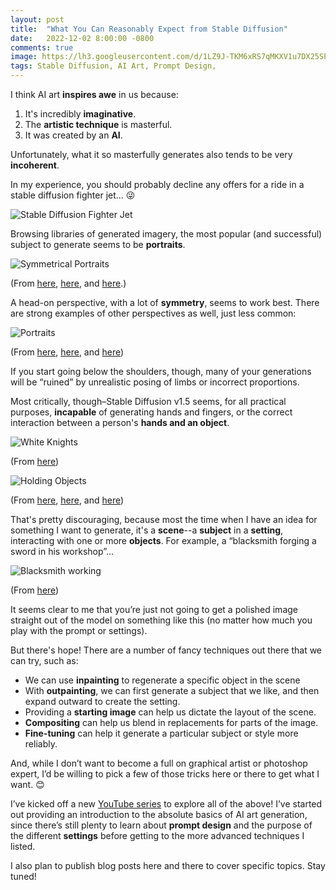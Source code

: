 ```yaml
---
layout: post
title:  "What You Can Reasonably Expect from Stable Diffusion"
date:   2022-12-02 8:00:00 -0800
comments: true
image: https://lh3.googleusercontent.com/d/1LZ9J-TKM6xRS7qMKXV1u7DX25SPkacf1
tags: Stable Diffusion, AI Art, Prompt Design, 
---
```



I think AI art **inspires awe** in us because:



1. It's incredibly **imaginative**.
2. The **artistic technique** is masterful.
3. It was created by an **AI**. 

Unfortunately, what it so masterfully generates also tends to be very **incoherent**.

In my experience, you should probably decline any offers for a ride in a stable diffusion fighter jet... 😜


![Stable Diffusion Fighter Jet](https://lh3.googleusercontent.com/d/1iV3ALD-fHYTVG-1LTLWg-fCDuDH8cOBY)


Browsing libraries of generated imagery, the most popular (and successful) subject to generate seems to be **portraits**.

![Symmetrical Portraits](https://lh3.googleusercontent.com/d/1J4aMHF-879G6-nL4u8645iX8bJPo4yfu)


(From [here](https://lexica.art/prompt/5408d538-1057-4ba0-be08-2b65279e107b), [here](https://lexica.art/prompt/601d3548-5c86-491f-8175-0020edc801b6), and [here](https://lexica.art/prompt/6417498c-787d-4b92-af46-a26df5e541c6).)

A head-on perspective, with a lot of **symmetry**, seems to work best. There are strong examples of other perspectives as well, just less common:

![Portraits](https://lh3.googleusercontent.com/d/1MQgy_xBsqDJtxr0I0IqJ7h-CvgwTuoO0)


(From [here](https://lexica.art/prompt/9e3fe4d4-92ab-4d5f-a076-2c40fd54c80e), [here](https://lexica.art/prompt/29ad931b-78d0-4429-8036-3a987ab49358), and [here](https://lexica.art/prompt/937830f5-19ad-46d0-9592-c885f883bf60))

If you start going below the shoulders, though, many of your generations will be “ruined” by unrealistic posing of limbs or incorrect proportions. 

Most critically, though–Stable Diffusion v1.5 seems, for all practical purposes, **incapable** of generating hands and fingers, or the correct interaction between a person's **hands and an object**. 

![White Knights](https://lh3.googleusercontent.com/d/1LZ9J-TKM6xRS7qMKXV1u7DX25SPkacf1)

(From [here](https://lexica.art/?prompt=a5dec1f5-5fb9-47b0-bdae-4706cd848232))

![Holding Objects](https://lh3.googleusercontent.com/d/1rqa5Ji7S1_TjQpZk0eUNj1GryuoZEDfw)

(From [here](https://lexica.art/?q=holding+a+book&prompt=d033c544-8ee5-4317-a024-d805605b5922), [here](https://lexica.art/?q=a+hand+holding+a+cup&prompt=3da96c57-5fda-4262-959d-0ac78d6f3609), and [here](https://lexica.art/?q=eating+a+burrito&prompt=10d96a80-e158-4537-8146-728fa9d36684))

That's pretty discouraging, because most the time when I have an idea for something I want to generate, it's a **scene**--a **subject** in a **setting**, interacting with one or more **objects**. For example, a “blacksmith forging a sword in his workshop”...

![Blacksmith working](https://lh3.googleusercontent.com/d/1a5sM-kIMuO26iCazab_AecWvEKmXqiN6)

(From [here](https://lexica.art/prompt/24151852-85ea-4e9c-a890-343442ed746e))

It seems clear to me that you’re just not going to get a polished image straight out of the model on something like this (no matter how much you play with the prompt or settings). 

But there's hope! There are a number of fancy techniques out there that we can try, such as:



* We can use **inpainting** to regenerate a specific object in the scene
* With **outpainting**, we can first generate a subject that we like, and then expand outward to create the setting. 
* Providing a **starting image** can help us dictate the layout of the scene.
* **Compositing** can help us blend in replacements for parts of the image.
* **Fine-tuning** can help it generate a particular subject or style more reliably.

And, while I don’t want to become a full on graphical artist or photoshop expert, I’d be willing to pick a few of those tricks here or there to get what I want. 😊

I’ve kicked off a new [YouTube series](https://www.youtube.com/playlist?list=PLam9sigHPGwNLOWrCGtJDcBo7oBuJNLy6) to explore all of the above! I’ve started out providing an introduction to the absolute basics of AI art generation, since there’s still plenty to learn about **prompt design** and the purpose of the different **settings** before getting to the more advanced techniques I listed. 

I also plan to publish blog posts here and there to cover specific topics. Stay tuned!
